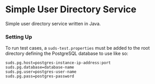 Simple User Directory Service
=============================

Simple user directory service written in Java.

### Setting Up ###
To run test cases, a `suds-test.properties` must be added to the root directory defining the PostgreSQL database to use like so:
```
suds.pg.host=postgres-instance-ip-address:port
suds.pg.database=database-name
suds.pg.user=postgres-user-name
suds.pg.pass=postgres-password
```